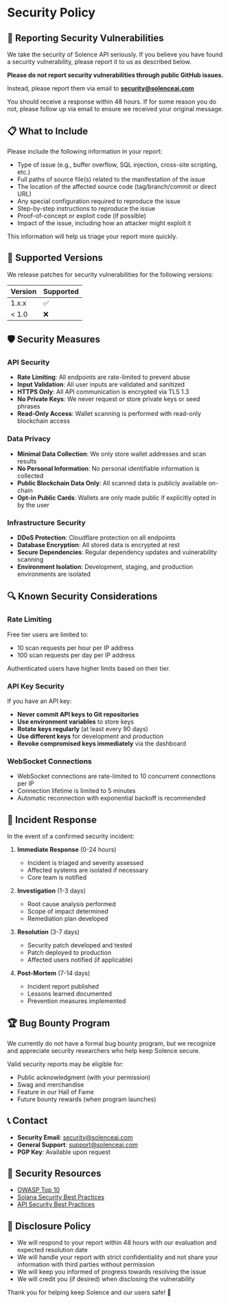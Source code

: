 # Security Policy

## 🔐 Reporting Security Vulnerabilities

We take the security of Solence API seriously. If you believe you have found a security vulnerability, please report it to us as described below.

**Please do not report security vulnerabilities through public GitHub issues.**

Instead, please report them via email to **security@solenceai.com**

You should receive a response within 48 hours. If for some reason you do not, please follow up via email to ensure we received your original message.

## 📋 What to Include

Please include the following information in your report:

* Type of issue (e.g., buffer overflow, SQL injection, cross-site scripting, etc.)
* Full paths of source file(s) related to the manifestation of the issue
* The location of the affected source code (tag/branch/commit or direct URL)
* Any special configuration required to reproduce the issue
* Step-by-step instructions to reproduce the issue
* Proof-of-concept or exploit code (if possible)
* Impact of the issue, including how an attacker might exploit it

This information will help us triage your report more quickly.

## 🎯 Supported Versions

We release patches for security vulnerabilities for the following versions:

| Version | Supported          |
| ------- | ------------------ |
| 1.x.x   | :white_check_mark: |
| < 1.0   | :x:                |

## 🛡️ Security Measures

### API Security

* **Rate Limiting**: All endpoints are rate-limited to prevent abuse
* **Input Validation**: All user inputs are validated and sanitized
* **HTTPS Only**: All API communication is encrypted via TLS 1.3
* **No Private Keys**: We never request or store private keys or seed phrases
* **Read-Only Access**: Wallet scanning is performed with read-only blockchain access

### Data Privacy

* **Minimal Data Collection**: We only store wallet addresses and scan results
* **No Personal Information**: No personal identifiable information is collected
* **Public Blockchain Data Only**: All scanned data is publicly available on-chain
* **Opt-in Public Cards**: Wallets are only made public if explicitly opted in by the user

### Infrastructure Security

* **DDoS Protection**: Cloudflare protection on all endpoints
* **Database Encryption**: All stored data is encrypted at rest
* **Secure Dependencies**: Regular dependency updates and vulnerability scanning
* **Environment Isolation**: Development, staging, and production environments are isolated

## 🔍 Known Security Considerations

### Rate Limiting

Free tier users are limited to:
* 10 scan requests per hour per IP address
* 100 scan requests per day per IP address

Authenticated users have higher limits based on their tier.

### API Key Security

If you have an API key:

* **Never commit API keys to Git repositories**
* **Use environment variables** to store keys
* **Rotate keys regularly** (at least every 90 days)
* **Use different keys** for development and production
* **Revoke compromised keys immediately** via the dashboard

### WebSocket Connections

* WebSocket connections are rate-limited to 10 concurrent connections per IP
* Connection lifetime is limited to 5 minutes
* Automatic reconnection with exponential backoff is recommended

## 🚨 Incident Response

In the event of a confirmed security incident:

1. **Immediate Response** (0-24 hours)
   - Incident is triaged and severity assessed
   - Affected systems are isolated if necessary
   - Core team is notified

2. **Investigation** (1-3 days)
   - Root cause analysis performed
   - Scope of impact determined
   - Remediation plan developed

3. **Resolution** (3-7 days)
   - Security patch developed and tested
   - Patch deployed to production
   - Affected users notified (if applicable)

4. **Post-Mortem** (7-14 days)
   - Incident report published
   - Lessons learned documented
   - Prevention measures implemented

## 🏆 Bug Bounty Program

We currently do not have a formal bug bounty program, but we recognize and appreciate security researchers who help keep Solence secure.

Valid security reports may be eligible for:
* Public acknowledgment (with your permission)
* Swag and merchandise
* Feature in our Hall of Fame
* Future bounty rewards (when program launches)

## 📞 Contact

* **Security Email**: security@solenceai.com
* **General Support**: support@solenceai.com
* **PGP Key**: Available upon request

## 🔗 Security Resources

* [OWASP Top 10](https://owasp.org/www-project-top-ten/)
* [Solana Security Best Practices](https://docs.solana.com/developing/programming-model/security)
* [API Security Best Practices](https://owasp.org/www-project-api-security/)

## 📜 Disclosure Policy

* We will respond to your report within 48 hours with our evaluation and expected resolution date
* We will handle your report with strict confidentiality and not share your information with third parties without permission
* We will keep you informed of progress towards resolving the issue
* We will credit you (if desired) when disclosing the vulnerability

Thank you for helping keep Solence and our users safe! 🙏
